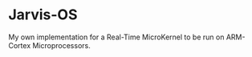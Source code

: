 # Jarvis-OS
My own implementation for a Real-Time MicroKernel to be run on ARM-Cortex Microprocessors.
